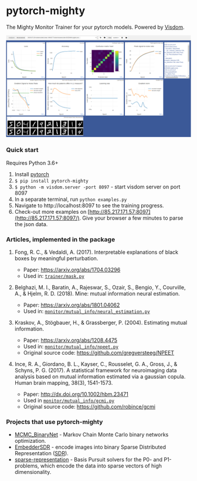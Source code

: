 # pytorch-mighty

The Mighty Monitor Trainer for your pytorch models. Powered by [Visdom](https://github.com/facebookresearch/visdom).

![](images/training-progress.png)



### Quick start

Requires Python 3.6+

1. Install [pytorch](https://pytorch.org/)
2. `$ pip install pytorch-mighty`
3. `$ python -m visdom.server -port 8097` - start visdom server on port 8097
4. In a separate terminal, run `python examples.py`
5. Navigate to http://localhost:8097 to see the training progress.
6. Check-out more examples on [http://85.217.171.57:8097](http://85.217.171.57:8097/). Give your browser a few minutes to parse the json data.


### Articles, implemented in the package

1. Fong, R. C., & Vedaldi, A. (2017). Interpretable explanations of black boxes by meaningful perturbation.
    * Paper: https://arxiv.org/abs/1704.03296
    * Used in: [`trainer/mask.py`](mighty/trainer/mask.py)

2. Belghazi, M. I., Baratin, A., Rajeswar, S., Ozair, S., Bengio, Y., Courville, A., & Hjelm, R. D. (2018). Mine: mutual information neural estimation.
    * Paper: https://arxiv.org/abs/1801.04062
    * Used in: [`monitor/mutual_info/neural_estimation.py`](mighty/monitor/mutual_info/neural_estimation.py)

3. Kraskov, A., Stögbauer, H., & Grassberger, P. (2004). Estimating mutual information.
    * Paper: https://arxiv.org/abs/1208.4475
    * Used in: [`monitor/mutual_info/npeet.py`](mighty/monitor/mutual_info/npeet.py)
    * Original source code: https://github.com/gregversteeg/NPEET

4. Ince, R. A., Giordano, B. L., Kayser, C., Rousselet, G. A., Gross, J., & Schyns, P. G. (2017). A statistical framework for neuroimaging data analysis based on mutual information estimated via a gaussian copula. Human brain mapping, 38(3), 1541-1573.
    * Paper: http://dx.doi.org/10.1002/hbm.23471
    * Used in [`monitor/mutual_info/gcmi.py`](mighty/monitor/mutual_info/gcmi.py)
    * Original source code: https://github.com/robince/gcmi


### Projects that use pytorch-mighty

* [MCMC_BinaryNet](https://github.com/dizcza/MCMC_BinaryNet) - Markov Chain Monte Carlo binary networks optimization.
* [EmbedderSDR](https://github.com/dizcza/EmbedderSDR) - encode images into binary Sparse Distributed Representation ([SDR](https://discourse.numenta.org/t/sparse-distributed-representations/2150)).
* [sparse-representation](https://github.com/dizcza/sparse-representation) - Basis Pursuit solvers for the P0- and P1-problems, which encode the data into sparse vectors of high dimensionality.

